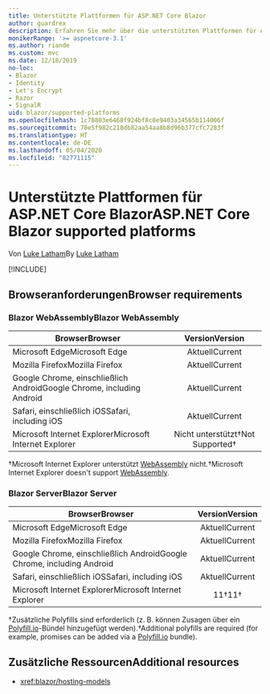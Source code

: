 ```yaml
---
title: Unterstützte Plattformen für ASP.NET Core Blazor
author: guardrex
description: Erfahren Sie mehr über die unterstützten Plattformen für ASP.NET Core Blazor.
monikerRange: '>= aspnetcore-3.1'
ms.author: riande
ms.custom: mvc
ms.date: 12/18/2019
no-loc:
- Blazor
- Identity
- Let's Encrypt
- Razor
- SignalR
uid: blazor/supported-platforms
ms.openlocfilehash: 1c78803e6468f924bf8c8e9403a34565b114006f
ms.sourcegitcommit: 70e5f982c218db82aa54aa8b8d96b377cfc7283f
ms.translationtype: HT
ms.contentlocale: de-DE
ms.lasthandoff: 05/04/2020
ms.locfileid: "82771115"
---
```

# <a name="aspnet-core-blazor-supported-platforms"></a><span data-ttu-id="17636-103">Unterstützte Plattformen für ASP.NET Core Blazor</span><span class="sxs-lookup"><span data-stu-id="17636-103">ASP.NET Core Blazor supported platforms</span></span>

<span data-ttu-id="17636-104">Von [Luke Latham](https://github.com/guardrex)</span><span class="sxs-lookup"><span data-stu-id="17636-104">By [Luke Latham](https://github.com/guardrex)</span></span>

[!INCLUDE[](~/includes/blazorwasm-preview-notice.md)]

## <a name="browser-requirements"></a><span data-ttu-id="17636-105">Browseranforderungen</span><span class="sxs-lookup"><span data-stu-id="17636-105">Browser requirements</span></span>

### <a name="blazor-webassembly"></a><span data-ttu-id="17636-106">Blazor WebAssembly</span><span class="sxs-lookup"><span data-stu-id="17636-106">Blazor WebAssembly</span></span>

| <span data-ttu-id="17636-107">Browser</span><span class="sxs-lookup"><span data-stu-id="17636-107">Browser</span></span>                          | <span data-ttu-id="17636-108">Version</span><span class="sxs-lookup"><span data-stu-id="17636-108">Version</span></span>               |
| -------------------------------- | :-------------------: |
| <span data-ttu-id="17636-109">Microsoft Edge</span><span class="sxs-lookup"><span data-stu-id="17636-109">Microsoft Edge</span></span>                   | <span data-ttu-id="17636-110">Aktuell</span><span class="sxs-lookup"><span data-stu-id="17636-110">Current</span></span>               |
| <span data-ttu-id="17636-111">Mozilla Firefox</span><span class="sxs-lookup"><span data-stu-id="17636-111">Mozilla Firefox</span></span>                  | <span data-ttu-id="17636-112">Aktuell</span><span class="sxs-lookup"><span data-stu-id="17636-112">Current</span></span>               |
| <span data-ttu-id="17636-113">Google Chrome, einschließlich Android</span><span class="sxs-lookup"><span data-stu-id="17636-113">Google Chrome, including Android</span></span> | <span data-ttu-id="17636-114">Aktuell</span><span class="sxs-lookup"><span data-stu-id="17636-114">Current</span></span>               |
| <span data-ttu-id="17636-115">Safari, einschließlich iOS</span><span class="sxs-lookup"><span data-stu-id="17636-115">Safari, including iOS</span></span>            | <span data-ttu-id="17636-116">Aktuell</span><span class="sxs-lookup"><span data-stu-id="17636-116">Current</span></span>               |
| <span data-ttu-id="17636-117">Microsoft Internet Explorer</span><span class="sxs-lookup"><span data-stu-id="17636-117">Microsoft Internet Explorer</span></span>      | <span data-ttu-id="17636-118">Nicht unterstützt&dagger;</span><span class="sxs-lookup"><span data-stu-id="17636-118">Not Supported&dagger;</span></span> |

<span data-ttu-id="17636-119">&dagger;Microsoft Internet Explorer unterstützt [WebAssembly](https://webassembly.org) nicht.</span><span class="sxs-lookup"><span data-stu-id="17636-119">&dagger;Microsoft Internet Explorer doesn't support [WebAssembly](https://webassembly.org).</span></span>

### <a name="blazor-server"></a><span data-ttu-id="17636-120">Blazor Server</span><span class="sxs-lookup"><span data-stu-id="17636-120">Blazor Server</span></span>

| <span data-ttu-id="17636-121">Browser</span><span class="sxs-lookup"><span data-stu-id="17636-121">Browser</span></span>                          | <span data-ttu-id="17636-122">Version</span><span class="sxs-lookup"><span data-stu-id="17636-122">Version</span></span>    |
| -------------------------------- | :--------: |
| <span data-ttu-id="17636-123">Microsoft Edge</span><span class="sxs-lookup"><span data-stu-id="17636-123">Microsoft Edge</span></span>                   | <span data-ttu-id="17636-124">Aktuell</span><span class="sxs-lookup"><span data-stu-id="17636-124">Current</span></span>    |
| <span data-ttu-id="17636-125">Mozilla Firefox</span><span class="sxs-lookup"><span data-stu-id="17636-125">Mozilla Firefox</span></span>                  | <span data-ttu-id="17636-126">Aktuell</span><span class="sxs-lookup"><span data-stu-id="17636-126">Current</span></span>    |
| <span data-ttu-id="17636-127">Google Chrome, einschließlich Android</span><span class="sxs-lookup"><span data-stu-id="17636-127">Google Chrome, including Android</span></span> | <span data-ttu-id="17636-128">Aktuell</span><span class="sxs-lookup"><span data-stu-id="17636-128">Current</span></span>    |
| <span data-ttu-id="17636-129">Safari, einschließlich iOS</span><span class="sxs-lookup"><span data-stu-id="17636-129">Safari, including iOS</span></span>            | <span data-ttu-id="17636-130">Aktuell</span><span class="sxs-lookup"><span data-stu-id="17636-130">Current</span></span>    |
| <span data-ttu-id="17636-131">Microsoft Internet Explorer</span><span class="sxs-lookup"><span data-stu-id="17636-131">Microsoft Internet Explorer</span></span>      | <span data-ttu-id="17636-132">11&dagger;</span><span class="sxs-lookup"><span data-stu-id="17636-132">11&dagger;</span></span> |

<span data-ttu-id="17636-133">&dagger;Zusätzliche Polyfills sind erforderlich (z. B. können Zusagen über ein [Polyfill.io](https://polyfill.io/v3/)-Bündel hinzugefügt werden).</span><span class="sxs-lookup"><span data-stu-id="17636-133">&dagger;Additional polyfills are required (for example, promises can be added via a [Polyfill.io](https://polyfill.io/v3/) bundle).</span></span>

## <a name="additional-resources"></a><span data-ttu-id="17636-134">Zusätzliche Ressourcen</span><span class="sxs-lookup"><span data-stu-id="17636-134">Additional resources</span></span>

* <xref:blazor/hosting-models>
